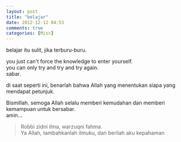 ```yaml
---
layout: post
title: "belajar"
date: 2012-12-12 04:53
comments: true
categories: [Misc]
---
```


belajar itu sulit, jika terburu-buru. 

you just can't force the knowledge to enter yourself.   
you can only try and try and try again.   
sabar.

di saat seperti ini, benarlah bahwa Allah yang menentukan siapa yang mendapat petunjuk.

Bismillah. semoga Allah selalu memberi kemudahan dan memberi kemampuan untuk bersabar.  
amin...

>Robbi zidni ilma, warzuqni fahma.  
>Ya Allah, tambahkanlah ilmuku, dan berilah aku kepahaman

